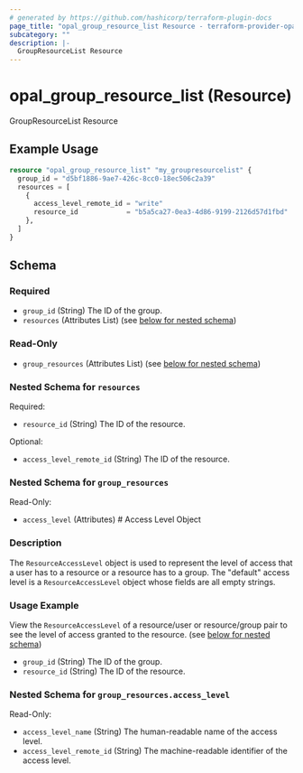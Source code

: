 ```yaml
---
# generated by https://github.com/hashicorp/terraform-plugin-docs
page_title: "opal_group_resource_list Resource - terraform-provider-opal"
subcategory: ""
description: |-
  GroupResourceList Resource
---
```


# opal_group_resource_list (Resource)

GroupResourceList Resource

## Example Usage

```terraform
resource "opal_group_resource_list" "my_groupresourcelist" {
  group_id = "d5bf1886-9ae7-426c-8cc0-18ec506c2a39"
  resources = [
    {
      access_level_remote_id = "write"
      resource_id            = "b5a5ca27-0ea3-4d86-9199-2126d57d1fbd"
    },
  ]
}
```

<!-- schema generated by tfplugindocs -->
## Schema

### Required

- `group_id` (String) The ID of the group.
- `resources` (Attributes List) (see [below for nested schema](#nestedatt--resources))

### Read-Only

- `group_resources` (Attributes List) (see [below for nested schema](#nestedatt--group_resources))

<a id="nestedatt--resources"></a>
### Nested Schema for `resources`

Required:

- `resource_id` (String) The ID of the resource.

Optional:

- `access_level_remote_id` (String) The ID of the resource.


<a id="nestedatt--group_resources"></a>
### Nested Schema for `group_resources`

Read-Only:

- `access_level` (Attributes) # Access Level Object
### Description
The `ResourceAccessLevel` object is used to represent the level of access that a user has to a resource or a resource has to a group. The "default" access
level is a `ResourceAccessLevel` object whose fields are all empty strings.

### Usage Example
View the `ResourceAccessLevel` of a resource/user or resource/group pair to see the level of access granted to the resource. (see [below for nested schema](#nestedatt--group_resources--access_level))
- `group_id` (String) The ID of the group.
- `resource_id` (String) The ID of the resource.

<a id="nestedatt--group_resources--access_level"></a>
### Nested Schema for `group_resources.access_level`

Read-Only:

- `access_level_name` (String) The human-readable name of the access level.
- `access_level_remote_id` (String) The machine-readable identifier of the access level.


